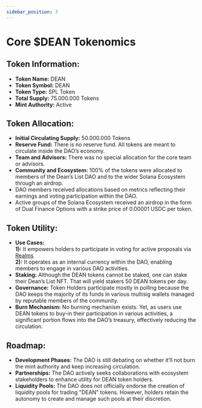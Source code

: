 ```yaml
---
sidebar_position: 3
---
```


# Core $DEAN Tokenomics

## Token Information:

- **Token Name:** DEAN
- **Token Symbol:** DEAN
- **Token Type:** SPL Token
- **Total Supply:** 75.000.000 Tokens
- **Mint Authority:** Active

## Token Allocation:

- **Initial Circulating Supply:** 50.000.000 Tokens
- **Reserve Fund:** There is no reserve fund. All tokens are meant to circulate inside the DAO’s economy.
- **Team and Advisors:** There was no special allocation for the core team or advisors.
- **Community and Ecosystem:** 100% of the tokens were allocated to members of the Dean’s List DAO and to the wider Solana Ecosystem through an airdrop.
- DAO members received allocations based on metrics reflecting their earnings and voting participation within the DAO.
- Active groups of the Solana Ecosystem received an airdrop in the form of Dual Finance Options with a strike price of 0.00001 USDC per token.

## Token Utility:

- **Use Cases:**  
  **1):** It empowers holders to participate in voting for active proposals via [Realms](https://app.realms.today/dao/Dean's%20List%20Network%20State)  
  **2):** It operates as an internal currency within the DAO, enabling members to engage in various DAO activities.
- **Staking:** Although the DEAN tokens cannot be staked, one can stake their Dean’s List NFT. That will yield stakers 50 DEAN tokens per day.
- **Governance:** Token Holders participate mostly in polling because the DAO keeps the majority of its funds in various multisig wallets managed by reputable members of the community.
- **Burn Mechanism:** No burning mechanism exists. Yet, as users use DEAN tokens to buy-in their participation in various activities, a significant portion flows into the DAO’s treasury, effectively reducing the circulation.

## Roadmap:

- **Development Phases:** The DAO is still debating on whether it’ll not burn the mint authority and keep increasing circulation.
- **Partnerships:** The DAO actively seeks collaborations with ecosystem stakeholders to enhance utility for DEAN token holders.
- **Liquidity Pools:** The DAO does not officially endorse the creation of liquidity pools for trading "DEAN" tokens. However, holders retain the autonomy to create and manage such pools at their discretion.
